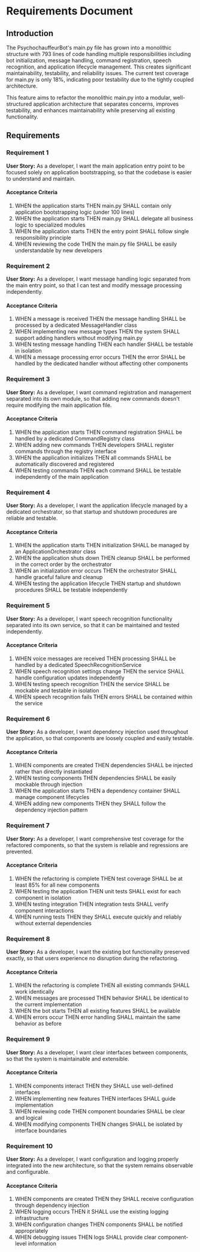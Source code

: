 # Requirements Document

## Introduction

The PsychochauffeurBot's main.py file has grown into a monolithic structure with 793 lines of code handling multiple responsibilities including bot initialization, message handling, command registration, speech recognition, and application lifecycle management. This creates significant maintainability, testability, and reliability issues. The current test coverage for main.py is only 18%, indicating poor testability due to the tightly coupled architecture.

This feature aims to refactor the monolithic main.py into a modular, well-structured application architecture that separates concerns, improves testability, and enhances maintainability while preserving all existing functionality.

## Requirements

### Requirement 1

**User Story:** As a developer, I want the main application entry point to be focused solely on application bootstrapping, so that the codebase is easier to understand and maintain.

#### Acceptance Criteria

1. WHEN the application starts THEN main.py SHALL contain only application bootstrapping logic (under 100 lines)
2. WHEN the application starts THEN main.py SHALL delegate all business logic to specialized modules
3. WHEN the application starts THEN the entry point SHALL follow single responsibility principle
4. WHEN reviewing the code THEN the main.py file SHALL be easily understandable by new developers

### Requirement 2

**User Story:** As a developer, I want message handling logic separated from the main entry point, so that I can test and modify message processing independently.

#### Acceptance Criteria

1. WHEN a message is received THEN the message handling SHALL be processed by a dedicated MessageHandler class
2. WHEN implementing new message types THEN the system SHALL support adding handlers without modifying main.py
3. WHEN testing message handling THEN each handler SHALL be testable in isolation
4. WHEN a message processing error occurs THEN the error SHALL be handled by the dedicated handler without affecting other components

### Requirement 3

**User Story:** As a developer, I want command registration and management separated into its own module, so that adding new commands doesn't require modifying the main application file.

#### Acceptance Criteria

1. WHEN the application starts THEN command registration SHALL be handled by a dedicated CommandRegistry class
2. WHEN adding new commands THEN developers SHALL register commands through the registry interface
3. WHEN the application initializes THEN all commands SHALL be automatically discovered and registered
4. WHEN testing commands THEN each command SHALL be testable independently of the main application

### Requirement 4

**User Story:** As a developer, I want the application lifecycle managed by a dedicated orchestrator, so that startup and shutdown procedures are reliable and testable.

#### Acceptance Criteria

1. WHEN the application starts THEN initialization SHALL be managed by an ApplicationOrchestrator class
2. WHEN the application shuts down THEN cleanup SHALL be performed in the correct order by the orchestrator
3. WHEN an initialization error occurs THEN the orchestrator SHALL handle graceful failure and cleanup
4. WHEN testing the application lifecycle THEN startup and shutdown procedures SHALL be testable independently

### Requirement 5

**User Story:** As a developer, I want speech recognition functionality separated into its own service, so that it can be maintained and tested independently.

#### Acceptance Criteria

1. WHEN voice messages are received THEN processing SHALL be handled by a dedicated SpeechRecognitionService
2. WHEN speech recognition settings change THEN the service SHALL handle configuration updates independently
3. WHEN testing speech recognition THEN the service SHALL be mockable and testable in isolation
4. WHEN speech recognition fails THEN errors SHALL be contained within the service

### Requirement 6

**User Story:** As a developer, I want dependency injection used throughout the application, so that components are loosely coupled and easily testable.

#### Acceptance Criteria

1. WHEN components are created THEN dependencies SHALL be injected rather than directly instantiated
2. WHEN testing components THEN dependencies SHALL be easily mockable through injection
3. WHEN the application starts THEN a dependency container SHALL manage component lifecycles
4. WHEN adding new components THEN they SHALL follow the dependency injection pattern

### Requirement 7

**User Story:** As a developer, I want comprehensive test coverage for the refactored components, so that the system is reliable and regressions are prevented.

#### Acceptance Criteria

1. WHEN the refactoring is complete THEN test coverage SHALL be at least 85% for all new components
2. WHEN testing the application THEN unit tests SHALL exist for each component in isolation
3. WHEN testing integration THEN integration tests SHALL verify component interactions
4. WHEN running tests THEN they SHALL execute quickly and reliably without external dependencies

### Requirement 8

**User Story:** As a developer, I want the existing bot functionality preserved exactly, so that users experience no disruption during the refactoring.

#### Acceptance Criteria

1. WHEN the refactoring is complete THEN all existing commands SHALL work identically
2. WHEN messages are processed THEN behavior SHALL be identical to the current implementation
3. WHEN the bot starts THEN all existing features SHALL be available
4. WHEN errors occur THEN error handling SHALL maintain the same behavior as before

### Requirement 9

**User Story:** As a developer, I want clear interfaces between components, so that the system is maintainable and extensible.

#### Acceptance Criteria

1. WHEN components interact THEN they SHALL use well-defined interfaces
2. WHEN implementing new features THEN interfaces SHALL guide implementation
3. WHEN reviewing code THEN component boundaries SHALL be clear and logical
4. WHEN modifying components THEN changes SHALL be isolated by interface boundaries

### Requirement 10

**User Story:** As a developer, I want configuration and logging properly integrated into the new architecture, so that the system remains observable and configurable.

#### Acceptance Criteria

1. WHEN components are created THEN they SHALL receive configuration through dependency injection
2. WHEN logging occurs THEN it SHALL use the existing logging infrastructure
3. WHEN configuration changes THEN components SHALL be notified appropriately
4. WHEN debugging issues THEN logs SHALL provide clear component-level information